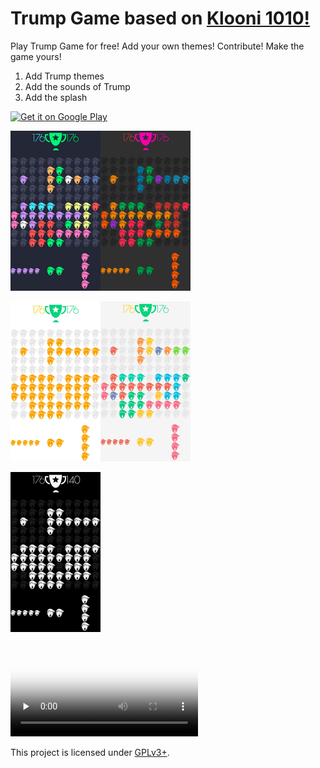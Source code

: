 Trump Game based on [Klooni 1010!](https://github.com/LonamiWebs/Klooni1010)
============
Play Trump Game for free! Add your own themes! Contribute! Make the game yours!

1. Add  Trump themes
2. Add the sounds of Trump
3. Add the splash

[<img src="https://play.google.com/intl/en_us/badges/images/generic/en-play-badge.png" alt="Get it on Google Play" height=
"80">](https://play.google.com/store/apps/details?id=com.vision.elimination)



<img src="fastlane/metadata/android/en-US/images/phoneScreenshots/1theme.png" alt="1theme" style="zoom:25%;" /><img src="fastlane/metadata/android/en-US/images/phoneScreenshots/2theme.png" alt="2theme" style="zoom:25%;" />



<img src="fastlane/metadata/android/en-US/images/phoneScreenshots/3theme.png" alt="3theme" style="zoom:25%;" /><img src="fastlane/metadata/android/en-US/images/phoneScreenshots/4theme.png" alt="4theme" style="zoom:25%;" />



<img src="fastlane/metadata/android/en-US/images/phoneScreenshots/5theme.png" alt="5theme" style="zoom:25%;" />

<video id="video" controls="" preload="none" poster="http://img.blog.fandong.me/2017-08-26-Markdown-Advance-Video.jpg">       <source id="mp4" src="https://www.youtube.com/watch?v=0gLm9Tu8660" type="video/mp4">       </video>

This project is licensed under [GPLv3+](LICENSE).

